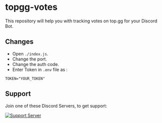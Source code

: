 # topgg-votes
This repository will help you with tracking votes on top.gg for your Discord Bot.

## Changes
- Open `./index.js`.
- Change the port.
- Change the auth code.
- Enter Token in `.env` file as :
```
TOKEN="YOUR_TOKEN"
```

## Support
Join one of these Discord Servers, to get support:

[<img src="https://discordapp.com/api/guilds//?style=banner2" alt="Support Server"/>](https://discord.gg/sPDWsneP)
